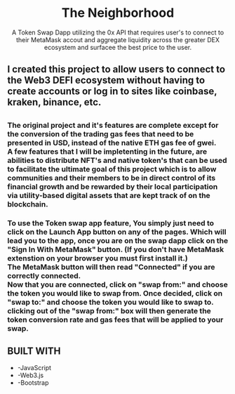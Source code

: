<h1 align="center">The Neighborhood</h1>

<p align="center">
  A Token Swap Dapp utilizing the 0x API that requires user's to connect to their MetaMask accout
and aggregate liquidity across the greater DEX ecosystem and surfacee the best price to the user.
</p>

<h2> 
  I created this project to allow users to connect to the Web3 DEFI ecosystem without having to create accounts or log in to sites like coinbase, kraken, binance, etc.
<h2>

<h3>
  The original project and it's features are complete except for the conversion of the trading gas fees that need to be presented in USD, instead of the native ETH gas fee of gwei.<br> 
A few features that I will be impletenting in the future, are abilities to distribute NFT's and native token's that can be used to facilitate the ultimate goal of this project
which is to allow communities and their members to be in direct control of its financial growth and be rewarded by their local participation via utility-based digital assets that are kept track of on the blockchain.
</h3>

<h3>
  To use the Token swap app feature, You simply just need to click on the Launch App button on any of the pages. Which will lead you to the app, once you are on the swap dapp click on the "Sign In With MetaMask" button. (If you don't have MetaMask extenstion on your browser you must first install it.) <br>
  The MetaMask button will then read "Connected" if you are correctly connected. <br>
  Now that you are connected, click on "swap from:" and choose the token you would like to swap from. Once decided, click on "swap to:" and choose the token you would like to swap to. <br>
  clicking out of the "swap from:" box will then generate the token conversion rate and gas fees that will be applied to your swap.
</h3>

<h2>BUILT WITH</h2>
<ul>
  <li>-JavaScript</li>
  <li>-Web3.js</li>
  <li>-Bootstrap</li>
</ul>
